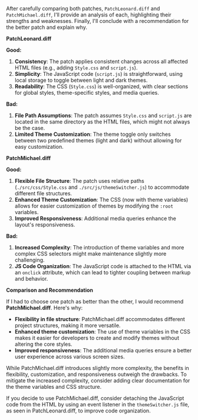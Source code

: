 After carefully comparing both patches, `PatchLeonard.diff` and `PatchMichael.diff`, I'll provide an analysis of each, highlighting their strengths and weaknesses. Finally, I'll conclude with a recommendation for the better patch and explain why.

**PatchLeonard.diff**

**Good:**

1. **Consistency**: The patch applies consistent changes across all affected HTML files (e.g., adding `Style.css` and `script.js`).
2. **Simplicity**: The JavaScript code (`script.js`) is straightforward, using local storage to toggle between light and dark themes.
3. **Readability**: The CSS (`Style.css`) is well-organized, with clear sections for global styles, theme-specific styles, and media queries.

**Bad:**

1. **File Path Assumptions**: The patch assumes `Style.css` and `script.js` are located in the same directory as the HTML files, which might not always be the case.
2. **Limited Theme Customization**: The theme toggle only switches between two predefined themes (light and dark) without allowing for easy customization.

**PatchMichael.diff**

**Good:**

1. **Flexible File Structure**: The patch uses relative paths (`./src/css/Style.css` and `./src/js/themeSwitcher.js`) to accommodate different file structures.
2. **Enhanced Theme Customization**: The CSS (now with theme variables) allows for easier customization of themes by modifying the `:root` variables.
3. **Improved Responsiveness**: Additional media queries enhance the layout's responsiveness.

**Bad:**

1. **Increased Complexity**: The introduction of theme variables and more complex CSS selectors might make maintenance slightly more challenging.
2. **JS Code Organization**: The JavaScript code is attached to the HTML via an `onclick` attribute, which can lead to tighter coupling between markup and behavior.

**Comparison and Recommendation**

If I had to choose one patch as better than the other, I would recommend **PatchMichael.diff**. Here's why:

* **Flexibility in file structure**: PatchMichael.diff accommodates different project structures, making it more versatile.
* **Enhanced theme customization**: The use of theme variables in the CSS makes it easier for developers to create and modify themes without altering the core styles.
* **Improved responsiveness**: The additional media queries ensure a better user experience across various screen sizes.

While PatchMichael.diff introduces slightly more complexity, the benefits in flexibility, customization, and responsiveness outweigh the drawbacks. To mitigate the increased complexity, consider adding clear documentation for the theme variables and CSS structure.

If you decide to use PatchMichael.diff, consider detaching the JavaScript code from the HTML by using an event listener in the `themeSwitcher.js` file, as seen in PatchLeonard.diff, to improve code organization.